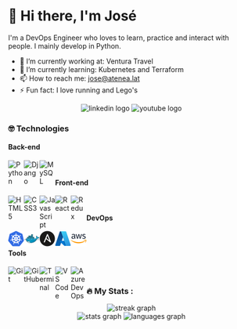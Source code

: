 # 👋 Hi there, I'm José

I'm a DevOps Engineer who loves to learn, practice and interact with people. I mainly develop in Python.

- 🔭 I’m currently working at: Ventura Travel
- 🌱 I’m currently learning: Kubernetes and Terraform
- 📫 How to reach me: jose@atenea.lat
- ⚡ Fun fact: I love running and Lego's

<div align="center">
  <img src="https://img.shields.io/static/v1?message=LinkedIn&logo=linkedin&label=&color=0077B5&logoColor=white&labelColor=&style=for-the-badge" height="25" alt="linkedin logo"  />
  <img src="https://img.shields.io/static/v1?message=Youtube&logo=youtube&label=&color=FF0000&logoColor=white&labelColor=&style=for-the-badge" height="25" alt="youtube logo"  />
</div>

<h3 align="left">🤓 Technologies</h3>

#### Back-end

<img align="left" alt="Python" width="32px" src="https://cdn.jsdelivr.net/gh/devicons/devicon/icons/python/python-original.svg" />
<img align="left" alt="Django" width="32px" src="https://cdn.jsdelivr.net/gh/devicons/devicon/icons/django/django-plain.svg" />
<img align="left" alt="MySQL" width="32px" src="https://cdn.jsdelivr.net/gh/devicons/devicon/icons/mysql/mysql-original.svg" />
<br>  
  
#### Front-end

<img align="left" alt="HTML5" width="32px" src="https://cdn.jsdelivr.net/gh/devicons/devicon/icons/html5/html5-original.svg" />
<img align="left" alt="CSS3" width="32px" src="https://cdn.jsdelivr.net/gh/devicons/devicon/icons/css3/css3-original.svg" />  
<img align="left" alt="JavasScript" width="32px" src="https://cdn.jsdelivr.net/gh/devicons/devicon/icons/javascript/javascript-original.svg" />
<img align="left" alt="React" width="32px" src="https://cdn.jsdelivr.net/gh/devicons/devicon/icons/react/react-original.svg" />  
<img align="left" alt="Redux" width="32px" src="https://cdn.jsdelivr.net/gh/devicons/devicon/icons/redux/redux-original.svg" />  
<br>

#### DevOps

<img align="left" alt="Kubernetes" width="32px" src="https://github.com/devicons/devicon/blob/v2.16.0/icons/kubernetes/kubernetes-original.svg" />
<img align="left" alt="Docker" width="32px" src="https://github.com/devicons/devicon/blob/v2.16.0/icons/docker/docker-original.svg" />
<img align="left" alt="Ansible" width="32px" src="https://github.com/devicons/devicon/blob/v2.16.0/icons/ansible/ansible-original.svg" />
<img align="left" alt="Azure" width="32px" src="https://github.com/devicons/devicon/blob/v2.16.0/icons/azure/azure-original.svg" />
<img align="left" alt="AWS" width="32px" src="https://github.com/devicons/devicon/blob/v2.16.0/icons/amazonwebservices/amazonwebservices-original-wordmark.svg" />
<br>
  
#### Tools
 
<img align="left" alt="Git" width="32px" src="https://cdn.jsdelivr.net/gh/devicons/devicon/icons/git/git-original.svg" />
<img align="left" alt="GitHub" width="32px" src="https://cdn.jsdelivr.net/gh/devicons/devicon/icons/github/github-original.svg" />
<img align="left" alt="Terminal" width="32px" src="https://cdn.jsdelivr.net/gh/devicons/devicon/icons/bash/bash-original.svg" />
<img align="left" alt="VS Code" width="32px" src="https://cdn.jsdelivr.net/gh/devicons/devicon/icons/vscode/vscode-original.svg" />
<img align="left" alt="Azure DevOps" width="32px" src="https://cdn.jsdelivr.net/gh/devicons/devicon/icons/azuredevops/azuredevops-original.svg" />
<br>

<h3 align="left">🔥   My Stats :</h3>

<div align="center">
  <img src="https://streak-stats.demolab.com?user=sepa-sancheze&locale=en&mode=daily&theme=dark&hide_border=false&border_radius=5&order=3" height="220" alt="streak graph"  />
</div>
<div align="center">
  <img src="https://github-readme-stats.vercel.app/api?username=sepa-sancheze&hide_title=false&hide_rank=false&show_icons=true&include_all_commits=true&count_private=true&disable_animations=false&theme=dark&locale=en&hide_border=false" height="150" alt="stats graph"  />
  <img src="https://github-readme-stats.vercel.app/api/top-langs?username=sepa-sancheze&locale=en&hide_title=false&layout=compact&card_width=320&langs_count=5&theme=dark&hide_border=false" height="150" alt="languages graph"  />
</div>
